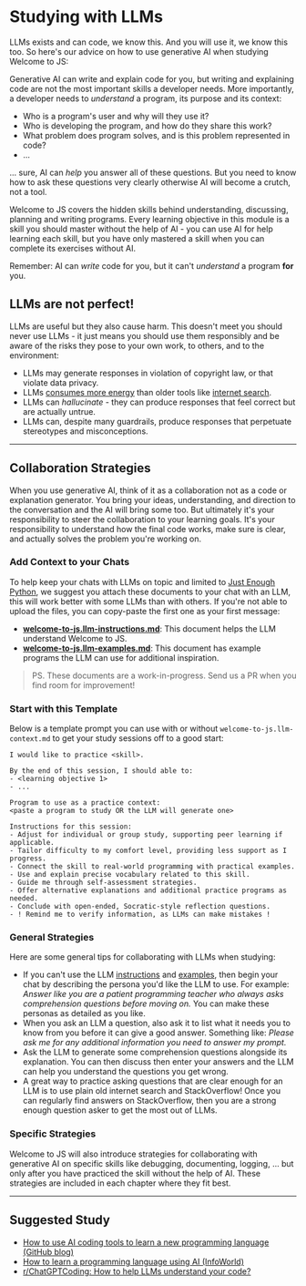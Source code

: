 # Studying with LLMs

LLMs exists and can code, we know this. And you will use it, we know this too.
So here's our advice on how to use generative AI when studying Welcome to JS:

Generative AI can write and explain code for you, but writing and explaining
code are not the most important skills a developer needs. More importantly, a
developer needs to _understand_ a program, its purpose and its context:

- Who is a program's user and why will they use it?
- Who is developing the program, and how do they share this work?
- What problem does program solves, and is this problem represented in code?
- ...

... sure, AI can _help_ you answer all of these questions. But you need to know
how to ask these questions very clearly otherwise AI will become a crutch, not a
tool.

Welcome to JS covers the hidden skills behind understanding, discussing,
planning and writing programs. Every learning objective in this module is a
skill you should master without the help of AI - you can use AI for help
learning each skill, but you have only mastered a skill when you can complete
its exercises without AI.

Remember: AI can _write_ code for you, but it can't _understand_ a program
**for** you.

## LLMs are not perfect!

LLMs are useful but they also cause harm. This doesn't meet you should never use
LLMs - it just means you should use them responsibly and be aware of the risks
they pose to your own work, to others, and to the environment:

- LLMs may generate responses in violation of copyright law, or that violate
  data privacy.
- LLMs
  [consumes more energy](https://ai.stackexchange.com/questions/38970/how-much-energy-consumption-is-involved-in-chat-gpt-responses-being-generated)
  than older tools like [internet search](https://arxiv.org/pdf/2307.01135.pdf).
- LLMs can _hallucinate_ - they can produce responses that feel correct but are
  actually untrue.
- LLMs can, despite many guardrails, produce responses that perpetuate
  stereotypes and misconceptions.

---

## Collaboration Strategies

When you use generative AI, think of it as a collaboration not as a code or
explanation generator. You bring your ideas, understanding, and direction to the
conversation and the AI will bring some too. But ultimately it's your
responsibility to steer the collaboration to your learning goals. It's your
responsibility to understand how the final code works, make sure is clear, and
actually solves the problem you're working on.

### Add Context to your Chats

To help keep your chats with LLMs on topic and limited to
[Just Enough Python](./just_enough_python.md), we suggest you attach these documents
to your chat with an LLM, this will work better with some LLMs than with others.
If you're not able to upload the files, you can copy-paste the first one as your
first message:

- **[welcome-to-js.llm-instructions.md](./welcome-to-js.llm-instructions.md)**:
  This document helps the LLM understand Welcome to JS.
- **[welcome-to-js.llm-examples.md](./welcome-to-js.llm-examples.md)**: This
  document has example programs the LLM can use for additional inspiration.

> PS. These documents are a work-in-progress. Send us a PR when you find room
> for improvement!

### Start with this Template

Below is a template prompt you can use with or without
`welcome-to-js.llm-context.md` to get your study sessions off to a good start:

```
I would like to practice <skill>.

By the end of this session, I should able to:
- <learning objective 1>
- ...

Program to use as a practice context:
<paste a program to study OR the LLM will generate one>

Instructions for this session:
- Adjust for individual or group study, supporting peer learning if applicable.
- Tailor difficulty to my comfort level, providing less support as I progress.
- Connect the skill to real-world programming with practical examples.
- Use and explain precise vocabulary related to this skill.
- Guide me through self-assessment strategies.
- Offer alternative explanations and additional practice programs as needed.
- Conclude with open-ended, Socratic-style reflection questions.
- ! Remind me to verify information, as LLMs can make mistakes !
```

### General Strategies

Here are some general tips for collaborating with LLMs when studying:

- If you can't use the LLM [instructions](./studying_with_llms.instructions.md) and [examples](./studying_with_llms.examples.md), then
  begin your chat by describing the persona you'd like the LLM to use. For
  example: _Answer like you are a patient programming teacher who always asks
  comprehension questions before moving on._ You can make these personas as
  detailed as you like.
- When you ask an LLM a question, also ask it to list what it needs you to know
  from you before it can give a good answer. Something like: _Please ask me for
  any additional information you need to answer my prompt._
- Ask the LLM to generate some comprehension questions alongside its
  explanation. You can then discuss then enter your answers and the LLM can help
  you understand the questions you get wrong.
- A great way to practice asking questions that are clear enough for an LLM is
  to use plain old internet search and StackOverflow! Once you can regularly
  find answers on StackOverflow, then you are a strong enough question asker to
  get the most out of LLMs.

### Specific Strategies

Welcome to JS will also introduce strategies for collaborating with generative
AI on specific skills like debugging, documenting, logging, ... but only after
you have practiced the skill without the help of AI. These strategies are
included in each chapter where they fit best.

---

## Suggested Study

- [How to use AI coding tools to learn a new programming language (GitHub blog)](https://github.blog/developer-skills/programming-languages-and-frameworks/how-to-use-ai-coding-tools-to-learn-a-new-programming-language/)
- [How to learn a programming language using AI (InfoWorld)](https://www.infoworld.com/article/2337313/learn-a-programming-language-using-ai.html)
- [r/ChatGPTCoding: How to help LLMs understand your code?](https://www.reddit.com/r/ChatGPTCoding/comments/1coskgn/how_to_help_llms_understand_your_code/)
